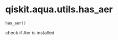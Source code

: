 <span id="qiskit-aqua-utils-has-aer" />

# qiskit.aqua.utils.has\_aer

`has_aer()`

check if Aer is installed

